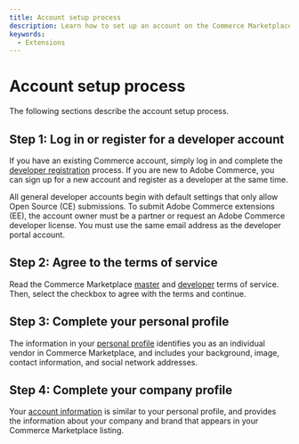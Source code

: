 ```yaml
---
title: Account setup process
description: Learn how to set up an account on the Commerce Marketplace.
keywords:
  - Extensions
---
```


# Account setup process

The following sections describe the account setup process.

## Step 1: Log in or register for a developer account

If you have an existing Commerce account, simply log in and complete the [developer registration](developer-register.md) process. If you are new to Adobe Commerce, you can sign up for a new account and register as a developer at the same time.

<InlineAlert variant="info" slots="text"/>

All general developer accounts begin with default settings that only allow Open Source (CE) submissions. To submit Adobe Commerce extensions (EE), the account owner must be a partner or request an Adobe Commerce developer license. You must use the same email address as the developer portal account.

## Step 2: Agree to the terms of service

Read the Commerce Marketplace [master](https://commercemarketplace.adobe.com/legal/terms/master-terms) and [developer](https://commercemarketplace.adobe.com/legal/terms/development-terms) terms of service. Then, select the checkbox to agree with the terms and continue.

## Step 3: Complete your personal profile

The information in your [personal profile](developer-register.md) identifies you as an individual vendor in Commerce Marketplace, and includes your background, image, contact information, and social network addresses.

## Step 4: Complete your company profile

Your [account information](./profile-information.md) is similar to your personal profile, and provides the information about your company and brand that appears in your Commerce Marketplace listing.
